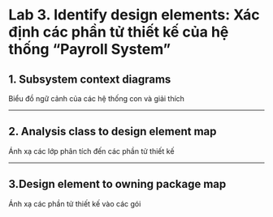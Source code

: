 # Lab 3. Identify design elements: Xác định các phần tử thiết kế của hệ thống “Payroll System”
## 1. Subsystem context diagrams
Biểu đồ ngữ cảnh của các hệ thống con và giải thích

---
## 2. Analysis class to design element map
Ánh xạ các lớp phân tích đến các phần tử thiết kế

---
## 3.Design element to owning package map
Ánh xạ các phần tử thiết kế vào các gói
